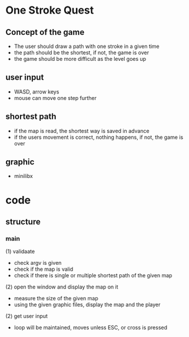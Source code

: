 # One Stroke Quest

## Concept of the game
- The user should draw a path with one stroke in a given time
- the path should be the shortest, if not, the game is over
- the game should be more difficult as the level goes up

## user input
- WASD, arrow keys
- mouse can move one step further

## shortest path
- if the map is read, the shortest way is saved in advance
- if the users movement is correct, nothing happens, if not, the game is over

## graphic
- minilibx

# code
## structure
### main 
(1) validaate
- check argv is given
- check if the map is valid
- check if there is single or multiple shortest path of the given map

(2) open the window and display the map on it
- measure the size of the given map
- using the given graphic files, display the map and the player

(2) get user input
- loop will be maintained, moves unless ESC, or cross is pressed
